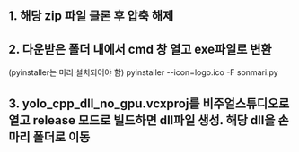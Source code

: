 ## 1. 해당 zip 파일 클론 후 압축 해제

## 2. 다운받은 폴더 내에서 cmd 창 열고 exe파일로 변환
(pyinstaller는 미리 설치되어야 함)
pyinstaller --icon=logo.ico -F sonmari.py

## 3. yolo_cpp_dll_no_gpu.vcxproj를 비주얼스튜디오로 열고 release 모드로 빌드하면 dll파일 생성. 해당 dll을 손마리 폴더로 이동

